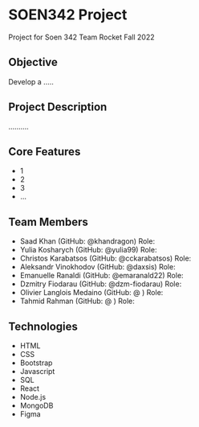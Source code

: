 # SOEN342 Project

Project for Soen 342 Team Rocket Fall 2022

## Objective

Develop a ..... 

## Project Description

..........

## Core Features

* 1
* 2
* 3
* ...

## Team Members

* Saad Khan (GitHub: @khandragon) Role: 
* Yulia Kosharych (GitHub: @yulia99) Role: 
* Christos Karabatsos (GitHub: @cckarabatsos) Role:
* Aleksandr Vinokhodov (GitHub: @daxsis) Role:
* Emanuelle Ranaldi (GitHub: @emaranald22) Role:
* Dzmitry Fiodarau (GitHub: @dzm-fiodarau) Role:
* Olivier Langlois Medaino (GitHub: @ ) Role:
* Tahmid Rahman (GitHub: @ ) Role:

## Technologies

* HTML
* CSS
* Bootstrap
* Javascript
* SQL
* React
* Node.js
* MongoDB
* Figma
